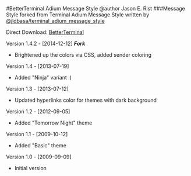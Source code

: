 #BetterTerminal Adium Message Style
@author Jason E. Rist
###Message Style forked from Terminal Adium Message Style written by [@jldbasa/terminal_adium_message_style](https://github.com/jldbasa/terminal_adium_message_style)

Direct Download: [BetterTerminal](https://github.com/knowncitizen/BetterTerminal_Message_Style/archive/master.zip)

Version 1.4.2 - [2014-12-12] **_Fork_**
  * Brightened up the colors via CSS, added sender coloring

Version 1.4 - [2013-07-19]
  * Added "Ninja" variant :)

Version 1.3 - [2013-07-12]
  * Updated hyperlinks color for themes with dark background

Version 1.2 - [2012-09-05]
  * Added "Tomorrow Night" theme

Version 1.1 - [2009-10-12]
  * Added "Basic" theme

Version 1.0 - [2009-09-09]
  * Initial version
